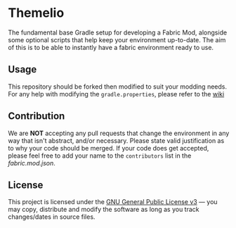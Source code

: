 # Themelio

The fundamental base Gradle setup for developing a Fabric Mod, alongside some optional scripts that help keep your environment up-to-date. The aim of this is to be able to instantly have a fabric environment ready to use.

## Usage

This repository should be forked then modified to suit your modding needs. For any help with modifying the `gradle.properties`, please refer to the [wiki](https://github.com/Frontear/Themelio/wiki)

## Contribution

We are **NOT** accepting any pull requests that change the environment in any way that isn't abstract, and/or necessary. Please state valid justification as to why your code should be merged.
If your code does get accepted, please feel free to add your name to the `contributors` list in the *fabric.mod.json*. 

## License

This project is licensed under the [GNU General Public License v3](https://tldrlegal.com/license/gnu-general-public-license-v3-(gpl-3)) &#8212; you may copy, distribute and modify the software as long as you track changes/dates in source files.